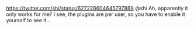 https://twitter.com/shi/status/627226604645797889 @shi Ah, apparently it only works for me? I see,  the plugins are per user, so you have to enable it yourself to see it...